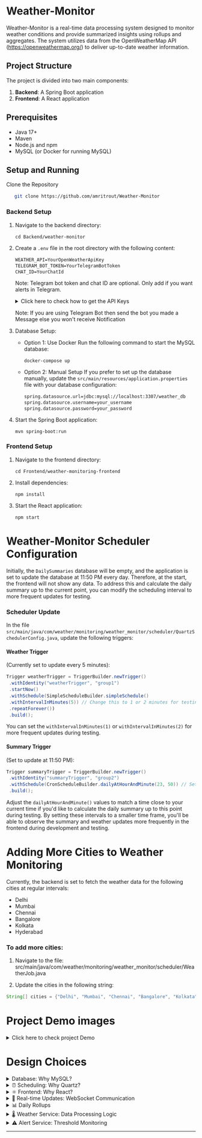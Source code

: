 # Weather-Monitor

Weather-Monitor is a real-time data processing system designed to monitor weather conditions and provide summarized insights using rollups and aggregates. The system utilizes data from the OpenWeatherMap API (https://openweathermap.org/) to deliver up-to-date weather information.

## Project Structure

The project is divided into two main components:

1. **Backend**: A Spring Boot application
2. **Frontend**: A React application


## Prerequisites

- Java 17+
- Maven
- Node.js and npm
- MySQL (or Docker for running MySQL)

## Setup and Running

Clone the Repository
```bash
   git clone https://github.com/amritrout/Weather-Monitor
   ```

### Backend Setup

1. Navigate to the backend directory:
   ```
   cd Backend/weather-monitor
   ```

2. Create a `.env` file in the root directory with the following content:
   ```
   WEATHER_API=YourOpenWeatherApiKey
   TELEGRAM_BOT_TOKEN=YourTelegramBotToken
   CHAT_ID=YourChatId
   ```
   Note: Telegram bot token and chat ID are optional. Only add if you want alerts in Telegram.

    <details>
    <summary>Click here to check how to get the API Keys</summary>
   
    - To obtain an OpenWeatherMap API key, visit https://openweathermap.org/ and sign up for an account.
    - For setting up a Telegram bot and obtaining the bot token, use https://t.me/BotFather
    - To get your Telegram chat ID, use https://t.me/chatIDrobot
   </details>

   Note: If you are using Telegram Bot then send the bot you made a Message else you won't receive Notification
3. Database Setup:
    - Option 1: Use Docker
      Run the following command to start the MySQL database:
      ```
      docker-compose up
      ```
    - Option 2: Manual Setup
      If you prefer to set up the database manually, update the `src/main/resources/application.properties` file with your database configuration:
      ```
      spring.datasource.url=jdbc:mysql://localhost:3307/weather_db
      spring.datasource.username=your_username
      spring.datasource.password=your_password
      ```

4. Start the Spring Boot application:
   ```
   mvn spring-boot:run
   ```

### Frontend Setup

1. Navigate to the frontend directory:
   ```
   cd Frontend/weather-monitoring-frontend
   ```

2. Install dependencies:
   ```
   npm install
   ```

3. Start the React application:
   ```
   npm start
   ```

# Weather-Monitor Scheduler Configuration

Initially, the `DailySummaries` database will be empty, and the application is set to update the
database at 11:50 PM every day. Therefore, at the start, the frontend will not show any data. To
address this and calculate the daily summary up to the current point, you can modify the scheduling
interval to more frequent updates for testing.
### Scheduler Update
In the file
`src/main/java/com/weather/monitoring/weather_monitor/scheduler/QuartzSchedulerConfig.java`,
update the following triggers:
#### Weather Trigger
(Currently set to update every 5 minutes):
```java
Trigger weatherTrigger = TriggerBuilder.newTrigger()
 .withIdentity("weatherTrigger", "group1")
 .startNow()
 .withSchedule(SimpleScheduleBuilder.simpleSchedule()
 .withIntervalInMinutes(5)) // Change this to 1 or 2 minutes for testing
 .repeatForever())
 .build();
```
You can set the `withIntervalInMinutes(1)` or `withIntervalInMinutes(2)` for more frequent updates
during testing.
#### Summary Trigger
(Set to update at 11:50 PM):
```java
Trigger summaryTrigger = TriggerBuilder.newTrigger()
 .withIdentity("summaryTrigger", "group2")
 .withSchedule(CronScheduleBuilder.dailyAtHourAndMinute(23, 50)) // Set this closer to current time for testing
 .build();
```
Adjust the `dailyAtHourAndMinute()` values to match a time close to your current time if you'd like to
calculate the daily summary up to this point during testing.
By setting these intervals to a smaller time frame, you'll be able to observe the summary and
weather updates more frequently in the frontend during development and testing.

# Adding More Cities to Weather Monitoring

Currently, the backend is set to fetch the weather data for the following cities at regular intervals:

- Delhi
- Mumbai
- Chennai
- Bangalore
- Kolkata
- Hyderabad

### To add more cities:

1. Navigate to the file:
   src/main/java/com/weather/monitoring/weather_monitor/scheduler/WeatherJob.java

2. Update the cities in the following string:
```java
String[] cities = {"Delhi", "Mumbai", "Chennai", "Bangalore", "Kolkata", "Hyderabad"};
 ```  

# Project Demo images
<details>
<summary>Click here to check project Demo</summary>

![img.png](img.png)![img_1.png](img_1.png)![img_4.png](img_4.png)![img_2.png](img_2.png)![img_3.png](img_3.png)

</details>

# Design Choices

<details>
<summary>Database: Why MySQL?</summary>

Think about it - we're constantly saving temperatures, conditions, and timestamps for different cities. MySQL handles this kind of structured data really well.

I could have used MongoDB or PostgreSQL, but MySQL just made more sense here. It's super easy to set up, works great with Spring Boot (which I was already using), and most developers are familiar with it. Plus, when I need to pull out weather history or calculate daily averages, MySQL's query capabilities make this really straightforward.
</details>

<details>
<summary>⏰ Scheduling: Why Quartz?</summary>

For fetching weather data every 5 minutes, I needed something reliable. Sure, I could have used a simple cron job or Spring's built-in scheduler, but Quartz gives us more flexibility. Here's why:
- It's really easy to change how often we fetch data without redeploying the app
- If something crashes, Quartz remembers where it left off and picks up the jobs
- We can add more cities later without messing with the existing schedule
- It handles time zones well (important when dealing with different cities!)

Right now, it's set up to fetch data every 5 minutes for Delhi, Mumbai, Chennai, Bangalore, Kolkata, and Hyderabad. If we need to change this timing or add more cities, it's just a configuration change.
</details>

<details>
<summary>⚛️ Frontend: Why React?</summary>

1. I needed to show live weather updates and alerts - React's component-based structure makes this super smooth
2. Found some great libraries that saved tons of time:
    - Used Recharts for those nice weather graphs
    - React Calendar made it easy to let users pick dates and view historical data
3. The WebSocket integration for live alerts was straightforward with React

</details>

<details>
<summary>🔄 Real-time Updates: WebSocket Communication</summary>

For showing alerts in real-time (like when temperature crosses a threshold), polling the server every few seconds would have been inefficient. WebSocket lets the server push updates to the frontend immediately. This means users see alerts right away, and we're not hammering the server with constant requests.
</details>

<details>
<summary>📊 Daily Rollups</summary>

At the end of each day, the system automatically calculates:
- Average temperatures
- Highest and lowest temperatures
- Most common weather condition

This summarized data helps users track weather patterns over time without having to crunch the numbers themselves.
</details>

<details>
<summary>🌡️ Weather Service: Data Processing Logic</summary>

The Weather Service handles two crucial aspects of our application:

1. **Real-time Data Collection**
    - Fetches current weather data from OpenWeatherMap API
    - Converts temperatures between different units (Kelvin → Celsius → Fahrenheit)
    - Stores raw weather data with timestamps

2. **Daily Weather Analysis**
    - Calculates daily averages and extremes
    - Determines dominant weather conditions through frequency analysis
    - The dominant condition is calculated by:
        * Grouping all weather readings for a specific city and date
        * Counting occurrences of each condition (e.g., Clear, Cloudy, Rain)
        * Selecting the condition that appeared most frequently
        * In case of ties, the first condition is selected
</details>

<details>
<summary>⚠️ Alert Service: Threshold Monitoring</summary>

The Alert Service implements a sophisticated monitoring system:

1. **Temperature Monitoring**
    - Tracks temperature changes for each city
    - Supports both Celsius and Fahrenheit thresholds
    - Automatically converts between temperature units for comparison

2. **Consecutive Breach Detection**
    - Maintains a counter for each city
    - Increments when temperature exceeds threshold
    - Resets when temperature falls below threshold
    - Triggers alert only after specified consecutive breaches

3. **Multi-Channel Notifications**
    - Real-time WebSocket alerts to frontend
    - Telegram notifications for mobile updates
    - Persistent storage of triggered alerts for historical tracking

4. **Alert Recovery**
    - Automatic reset after alert triggering
    - Prevents alert flooding
    - Maintains separate breach counters for each city
</details>



---
